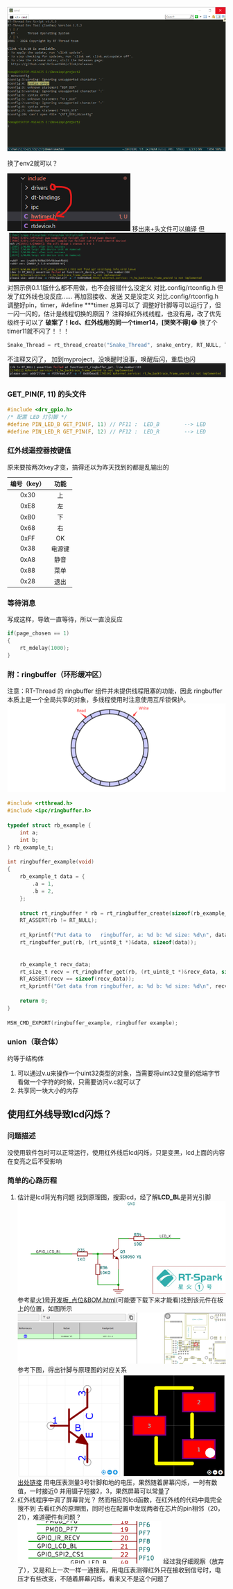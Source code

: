 ![语法错误图](syntax_env1.5.png)


换了env2就可以？

![alt text](image-1.png)
移出来+头文件可以编译
但
![alt text](image.png)
对照示例0.1.1版什么都不用做，也不会报错什么没定义
对比.config/rtconfig.h
但发了红外线也没反应……
再加回接收、发送
又是没定义
对比.config/rtconfig.h
调整好pin，timer，#define ***timer
总算可以了
调整好针脚等可以运行了，但一闪一闪的，估计是线程切换的原因？
注释掉红外线线程，也没有用，改了优先级终于可以了
**破案了！lcd、红外线用的同一个timer14，[哭笑不得]😂**
换了个timer11就不闪了！！！
``` c
Snake_Thread = rt_thread_create("Snake_Thread", snake_entry, RT_NULL, THREAD_STACK_SIZE, 10, THREAD_TIMESLICE);
```
不注释又闪了，
加到myproject，没唤醒时没事，唤醒后闪，重启也闪
![alt text](image-2.png)
### GET_PIN(F, 11) 的头文件

``` c
#include <drv_gpio.h>
/* 配置 LED 灯引脚 */
#define PIN_LED_B GET_PIN(F, 11) // PF11 :  LED_B        --> LED
#define PIN_LED_R GET_PIN(F, 12) // PF12 :  LED_R        --> LED
```

### 红外线遥控器按键值
原来要按两次key才变，搞得还以为昨天找到的都是乱输出的

| 编号（key）| 功能 |
| :----: | :----: |
| 0x30| 上 |
| 0xE8 | 左 |
| 0xB0 | 下 |
| 0x68 | 右 |
| 0xFF | OK |
| 0x38 | 电源键 |
| 0xA8 | 静音 |
| 0x88 | 菜单 |
| 0x28 | 退出 |

### 等待消息
写成这样，导致一直等待，所以一直没反应
``` c
if(page_chosen == 1)
{
    rt_mdelay(1000);
}
```

### 附：ringbuffer（环形缓冲区）
注意：RT-Thread 的 ringbuffer 组件并未提供线程阻塞的功能，因此 ringbuffer 本质上是一个全局共享的对象，多线程使用时注意使用互斥锁保护。
![alt text](image-3.png)
``` c
#include <rtthread.h>
#include <ipc/ringbuffer.h>

typedef struct rb_example {
    int a;
    int b;
} rb_example_t;

int ringbuffer_example(void)
{
    rb_example_t data = {
        .a = 1,
        .b = 2,
    };

    struct rt_ringbuffer * rb = rt_ringbuffer_create(sizeof(rb_example_t) * 2);
    RT_ASSERT(rb != RT_NULL);

    rt_kprintf("Put data to   ringbuffer, a: %d b: %d size: %d\n", data.a, data.b, sizeof(data));
    rt_ringbuffer_put(rb, (rt_uint8_t *)&data, sizeof(data));


    rb_example_t recv_data;
    rt_size_t recv = rt_ringbuffer_get(rb, (rt_uint8_t *)&recv_data, sizeof(recv_data));
    RT_ASSERT(recv == sizeof(recv_data));
    rt_kprintf("Get data from ringbuffer, a: %d b: %d size: %d\n", recv_data.a, recv_data.b, sizeof(recv_data));

    return 0;
}

MSH_CMD_EXPORT(ringbuffer_example, ringbuffer example);

```

### union（联合体）
约等于结构体
1. 可以通过v.u来操作一个uint32类型的对象，当需要将uint32变量的低端字节看做一个字符的时候，只需要访问v.c就可以了
2. 共享同一块大小的内存

## 使用红外线导致lcd闪烁？
### 问题描述
没使用软件包时可以正常运行，使用红外线后lcd闪烁，只是变黑，lcd上面的内容在变亮之后不受影响
### 简单的心路历程
1. 估计是lcd背光有问题
   找到原理图，搜索lcd，经了解**LCD_BL**是背光引脚
   ![控制背光的元件原理图](image-5.png)
   参考[星火1号开发板_点位&BOM.html](https://github.com/RT-Thread-Studio/sdk-bsp-stm32f407-spark/blob/main/docs/%E6%98%9F%E7%81%AB1%E5%8F%B7%E5%BC%80%E5%8F%91%E6%9D%BF_%E7%82%B9%E4%BD%8D%26BOM.html)(可能要下载下来才能看)找到该元件在板上的位置，如图所示
   ![Q3位置](image-4.png)
   参考下图，得出针脚与原理图的对应关系![针脚与原理图的对应关系图](image-6.png)
   [出处链接](https://item.szlcsc.com/2507.html)
   用电压表测量3号针脚和地的电压，果然随着屏幕闪烁，一时有数值，一时接近0
   并用镊子短接2，3，果然屏幕可以常量了
2. 红外线程序中调了屏幕背光？
   然而相应的lcd函数，在红外线的代码中竟完全搜不到
   去看红外的原理图，同时也在配置中发现两者在芯片的pin相邻（20，21），难道硬件有问题？
   ![原理图相邻的脚](image-7.png)
   经过我仔细观察（放弃了），又是和上一次一样一通搜索，用电压表测得红外只在接收到信号时，电压才有些改变，不随着屏幕闪烁，看来又不是这个问题了

